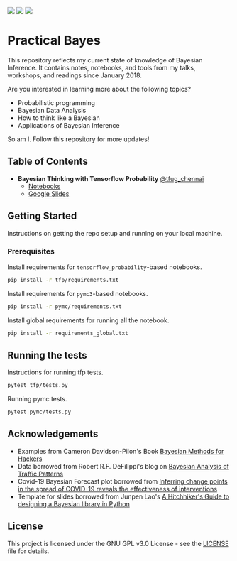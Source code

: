 ![](https://img.shields.io/badge/pymc-3.9.3-green) ![](https://img.shields.io/badge/tensorflow_probability-0.11.0-yellow) ![](https://img.shields.io/badge/license-GNU%20GPL%20v3.0-blue)

# Practical Bayes



This repository reflects my current state of knowledge of Bayesian Inference.
It contains notes, notebooks, and tools from my talks, workshops, and readings since January 2018.

Are you interested in learning more about the following topics?

- Probabilistic programming
- Bayesian Data Analysis
- How to think like a Bayesian
- Applications of Bayesian Inference

So am I. Follow this repository for more updates!

## Table of Contents

- **Bayesian Thinking with Tensorflow Probability** [@tfug_chennai](https://twitter.com/TFUGChennai/status/1295763421149855744?s=20)
  - [Notebooks](tfp/)
  - [Google Slides](https://drive.google.com/file/d/1I4BHlQZBo49pGy77LH3Xc_b2Hg41k7e7/view?usp=sharing)

## Getting Started

Instructions on getting the repo setup and running on your local machine.

### Prerequisites

Install requirements for `tensorflow_probability`-based notebooks.

```bash
pip install -r tfp/requirements.txt
```

Install requirements for `pymc3`-based notebooks.

```bash
pip install -r pymc/requirements.txt
```

Install global requirements for running all the notebook.

```bash
pip install -r requirements_global.txt
```

## Running the tests

Instructions for running tfp tests.

```bash
pytest tfp/tests.py
```

Running pymc tests.

```bash
pytest pymc/tests.py
```

## Acknowledgements

- Examples from Cameron Davidson-Pilon's Book [Bayesian Methods for Hackers](https://camdavidsonpilon.github.io/Probabilistic-Programming-and-Bayesian-Methods-for-Hackers/)
- Data borrowed from Robert R.F. DeFilippi's blog on [Bayesian Analysis of Traffic Patterns](https://medium.com/@rrfd/bayesian-analysis-for-traffic-patterns-480e71a680ab)
- Covid-19 Bayesian Forecast plot borrowed from [Inferring change points in the spread of COVID-19 reveals the effectiveness of interventions](https://science.sciencemag.org/content/369/6500/eabb9789)
- Template for slides borrowed from Junpen Lao's [A Hitchhiker's Guide to designing a Bayesian library in Python](https://docs.google.com/presentation/d/1xgNRJDwkWjTHOYMj5aGefwWiV8x-Tz55GfkBksZsN3g/edit?usp=sharing)

## License

This project is licensed under the GNU GPL v3.0 License - see the [LICENSE](LICENSE) file for details.
